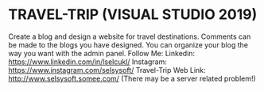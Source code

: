 # TRAVEL-TRIP (VISUAL STUDIO 2019)
Create a blog and design a website for travel destinations. Comments can be made to the blogs you have designed. You can organize your blog the way you want with the admin panel.
Follow Me: 
Linkedin: https://www.linkedin.com/in/lselcukl/ 
Instagram: https://www.instagram.com/selsysoft/
Travel-Trip Web Link: http://www.selsysoft.somee.com/ (There may be a server related problem!)
